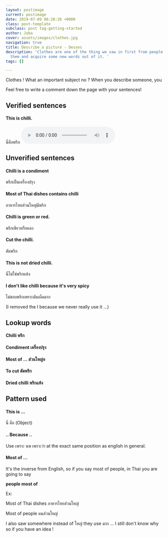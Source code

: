 ```yaml
---
layout: postimage
current: postimage
date: 2019-07-09 06:28:26 +0000
class: post-template
subclass: post tag-getting-started
author: Joba
cover: assets/images/clothes.jpg
navigation: true
title: Describe a picture - Desses
description: 'Clothes are one of the thing we saw in first from people. Let''s describe
  them and acquire some new words out of it. '
tags: []

---
```

Clothes ! What an important subject no ? When you describe someone, you 

Feel free to write a comment down the page with your sentences!

## Verified sentences

#### This is chilli.

<span class="blue">นี่คือพริก</span> <audio controls preload src="assets/sound/นี่คือพริก.mp3">

## Unverified sentences

#### Chilli is a condiment

<span class="blue">พริกเป็นเครื่องปรุง</span>

#### Most of Thai dishes contains chilli

<span class="blue">อาหารไทยส่วนใหญ่มีพริก</span>

#### Chilli is green or red.

<span class="blue">พริกเขียวหรือแดง</span>

#### Cut the chilli.

<span class="blue">ตัดพริก</span>

#### This is not dried chilli.

<span class="blue">นี่ไม่ใช่พริกแห้ง</span>

#### I don't like chilli because it's very spicy

<span class="blue">ไม่ชอบพริกเพราะมันเผ็ดมาก</span>

(I removed the I because we never really use it ...)

## Lookup words

#### Chilli <span class="blue">พริก</span>

#### Condiment <span class="blue">เครื่องปรุง</span>

#### Most of ... <span class="blue">ส่วนใหญ่อ</span>

#### To cut <span class="blue">ตัดพริก</span>

#### Dried chilli <span class="blue">พริกแห้ง</span>

## Pattern used

#### This is ...

<span class="blue">นี่ คือ (Object)</span>

#### .. Because ..

Use <span class="blue">เพราะ</span> นพ <span class="blue">เพราะว่า</span>  at the exact same position as english in general.

#### Most of ...

It's the inverse from English, so if you say most of people, in Thai you are going to say

**people most of**

Ex:

Most of Thai dishes <span class="blue">อาหารไทยส่วนใหญ่</span>

Most of people <span class="blue">คนส่วนใหญ่</span>

I also saw somewhere instead of   <span class="blue">ใหญ่</span> they use <span class="blue">มาก</span> ... I still don't know why so if you have an idea !